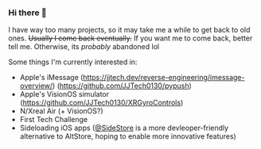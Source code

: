 ### Hi there 👋

I have way too many projects, so it may take me a while to get back to old ones. ~~Usually I come back eventually.~~ If you want me to come back, better tell me. Otherwise, its *probably* abandoned lol

Some things I'm currently interested in:
+ Apple's iMessage (https://jjtech.dev/reverse-engineering/imessage-overview/) (https://github.com/JJTech0130/pypush)
+ Apple's VisionOS simulator (https://github.com/JJTech0130/XRGyroControls)
+ N/Xreal Air (+ VisionOS?)
+ First Tech Challenge
+ Sideloading iOS apps ([@SideStore](https://github.com/SideStore) is a more devleoper-friendly alternative to AltStore, hoping to enable more innovative features)
<!--![Metrics](https://metrics.lecoq.io/JJTech0130?template=classic&stars=1&followup=1&activity=1&introduction=1&notable=1&lines=1&stars.limit=4&followup.sections=repositories&followup.indepth=false&activity.limit=5&activity.load=300&activity.days=14&activity.visibility=all&activity.timestamps=false&activity.filter=all&notable.from=organization&notable.repositories=false&notable.indepth=false&notable.types=commit&introduction.title=true&config.timezone=America%2FNew_York)-->
